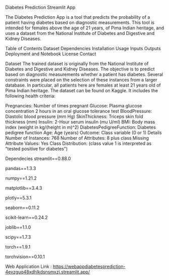 Diabetes Prediction Streamlit App

The Diabetes Prediction App is a tool that predicts the probability of a patient having diabetes based on diagnostic measurements. This tool is intended for females above the age of 21 years, of Pima Indian heritage, and uses a dataset from the National Institute of Diabetes and Digestive and Kidney Diseases.

Table of Contents
Dataset
Dependencies
Installation
Usage
Inputs
Outputs
Deployment and Notebook
License
Contact

Dataset
The trained dataset is originally from the National Institute of Diabetes and Digestive and Kidney Diseases. The objective is to predict based on diagnostic measurements whether a patient has diabetes. Several constraints were placed on the selection of these instances from a larger database. In particular, all patients here are females at least 21 years old of Pima Indian heritage. The dataset can be found on Kaggle. It includes the following health criteria:

Pregnancies: Number of times pregnant
Glucose: Plasma glucose concentration 2 hours in an oral glucose tolerance test
BloodPressure: Diastolic blood pressure (mm Hg)
SkinThickness: Triceps skin fold thickness (mm)
Insulin: 2-Hour serum insulin (mu U/ml)
BMI: Body mass index (weight in kg/(height in m)^2)
DiabetesPedigreeFunction: Diabetes pedigree function
Age: Age (years)
Outcome: Class variable (0 or 1)
Details
Number of Instances: 768
Number of Attributes: 8 plus class
Missing Attribute Values: Yes
Class Distribution: (class value 1 is interpreted as "tested positive for diabetes")

Dependecies
streamlit==0.88.0

pandas==1.3.3

numpy==1.21.2

matplotlib==3.4.3

plotly==5.3.1

seaborn==0.11.2

scikit-learn==0.24.2

joblib==1.1.0

scipy==1.7.3

torch==1.9.1

torchvision==0.10.1

Web Application Link : https://webappdiabetesprediction-4evzguq48xdhlkdsnsmxzj.streamlit.app/
